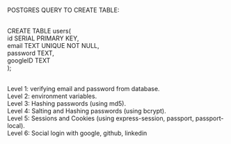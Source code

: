 POSTGRES QUERY TO CREATE TABLE: <br/><br/>

CREATE TABLE users( <br/>
	id SERIAL PRIMARY KEY, <br/>
	email TEXT UNIQUE NOT NULL, <br/>
	password TEXT, <br/>
	googleID TEXT <br/>
);<br/><br/>

Level 1: verifying email and password from database.<br/>
Level 2: environment variables.<br/>
Level 3: Hashing passwords (using md5).<br/>
Level 4: Salting and Hashing passwords (using bcrypt).<br/>
Level 5: Sessions and Cookies (using express-session, passport, passport-local). <br/>
Level 6: Social login with google, github, linkedin
